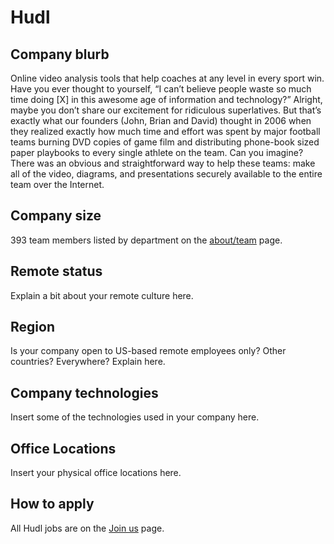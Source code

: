 # Hudl

## Company blurb

Online video analysis tools that help coaches at any level in every sport win.
Have you ever thought to yourself, “I can’t believe people waste so much time doing [X] in this awesome age of information and technology?”
Alright, maybe you don’t share our excitement for ridiculous superlatives. But that’s exactly what our founders (John, Brian and David) thought in 2006 when they realized exactly how much time and effort was spent by major football teams burning DVD copies of game film and distributing phone-book sized paper playbooks to every single athlete on the team.
Can you imagine?
There was an obvious and straightforward way to help these teams: make all of the video, diagrams, and presentations securely available to the entire team over the Internet.

## Company size

393 team members listed by department on the [about/team](http://get.hudl.com/about/team/) page.

## Remote status

Explain a bit about your remote culture here.

## Region

Is your company open to US-based remote employees only? Other countries? Everywhere? Explain here.

## Company technologies

Insert some of the technologies used in your company here.

## Office Locations

Insert your physical office locations here.

## How to apply

All Hudl jobs are on the [Join us](http://public.hudl.com/jobs) page.
